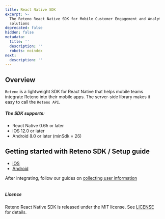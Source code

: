 ```yaml
---
title: React Native SDK
excerpt: >-
  The Reteno React Native SDK for Mobile Customer Engagement and Analytics
  solutions
deprecated: false
hidden: false
metadata:
  title: ''
  description: ''
  robots: noindex
next:
  description: ''
---
```

## Overview

`Reteno` is a lightweight SDK for React Native that helps mobile teams integrate Reteno into their mobile apps. The server-side library makes it easy to call the `Reteno API`.

##### The SDK supports:

* React Native 0.65 or later
* iOS 12.0 or later
* Android 8.0 or later (minSdk = 26)

## Getting started with Reteno SDK / Setup guide

* [iOS](https://docs.yespo.io/reference/react-native-ios-sdk-setup)
* [Android](https://docs.yespo.io/reference/react-native-android-sdk-setup)

After integrating, follow our guides on [collecting user information](https://docs.yespo.com/reference/react-native-user-information)\
​

##### Licence

Reteno React Native SDK is released under the MIT license. See [LICENSE](https://github.com/reteno-com/reteno-react-native-sdk/blob/main/LICENSE) for details.

